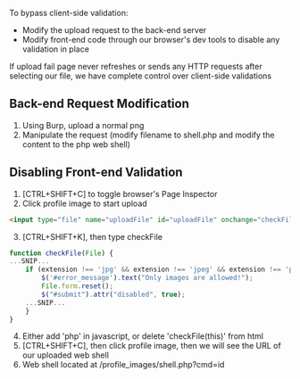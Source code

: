 To bypass client-side validation:
- Modify the upload request to the back-end server
- Modify front-end code through our browser's dev tools to disable any validation in place

If upload fail page never refreshes or sends any HTTP requests after selecting our file, we have complete control over client-side validations

## Back-end Request Modification
1. Using Burp, upload a normal png
2. Manipulate the request (modify filename to shell.php and modify the content to the php web shell)

## Disabling Front-end Validation
1. [CTRL+SHIFT+C] to toggle browser's Page Inspector
2. Click profile image to start upload
```html
<input type="file" name="uploadFile" id="uploadFile" onchange="checkFile(this)" accept=".jpg,.jpeg,.png">
```
3. [CTRL+SHIFT+K], then type checkFile
```javascript
function checkFile(File) {
...SNIP...
    if (extension !== 'jpg' && extension !== 'jpeg' && extension !== 'png') {
        $('#error_message').text("Only images are allowed!");
        File.form.reset();
        $("#submit").attr("disabled", true);
    ...SNIP...
    }
}
```
4. Either add 'php' in javascript, or delete 'checkFile(this)' from html
5. [CTRL+SHIFT+C], then click profile image, then we will see the URL of our uploaded web shell
6. Web shell located at /profile_images/shell.php?cmd=id
